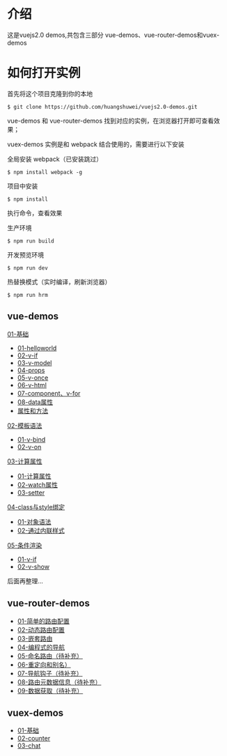 # 介绍

这是vuejs2.0 demos,共包含三部分 vue-demos、vue-router-demos和vuex-demos

# 如何打开实例

首先将这个项目克隆到你的本地

```
$ git clone https://github.com/huangshuwei/vuejs2.0-demos.git
```

vue-demos 和 vue-router-demos 找到对应的实例，在浏览器打开即可查看效果；

vuex-demos 实例是和 webpack 结合使用的，需要进行以下安装

全局安装 webpack（已安装跳过）

```
$ npm install webpack -g
```

项目中安装

```
$ npm install
```

执行命令，查看效果

生产环境

```
$ npm run build
```

开发预览环境

```
$ npm run dev
```

热替换模式（实时编译，刷新浏览器）
```
$ npm run hrm
```



## vue-demos

[01-基础](https://github.com/huangshuwei/vuejs2.0-demos/tree/master/vue-demos/01-%E5%9F%BA%E7%A1%80)

- [01-helloworld](https://github.com/huangshuwei/vuejs2.0-demos/tree/master/vue-demos/01-%E5%9F%BA%E7%A1%80/01-helloworld)
- [02-v-if](https://github.com/huangshuwei/vuejs2.0-demos/tree/master/vue-demos/01-%E5%9F%BA%E7%A1%80/02-v-if)
- [03-v-model](https://github.com/huangshuwei/vuejs2.0-demos/tree/master/vue-demos/01-%E5%9F%BA%E7%A1%80/03-v-model)
- [04-props](https://github.com/huangshuwei/vuejs2.0-demos/tree/master/vue-demos/01-%E5%9F%BA%E7%A1%80/04-props)
- [05-v-once](https://github.com/huangshuwei/vuejs2.0-demos/tree/master/vue-demos/01-%E5%9F%BA%E7%A1%80/05-v-once)
- [06-v-html](https://github.com/huangshuwei/vuejs2.0-demos/tree/master/vue-demos/01-%E5%9F%BA%E7%A1%80/06-v-html)
- [07-component、v-for](https://github.com/huangshuwei/vuejs2.0-demos/tree/master/vue-demos/01-%E5%9F%BA%E7%A1%80/07-component%E3%80%81v-for)
- [08-data属性](https://github.com/huangshuwei/vuejs2.0-demos/tree/master/vue-demos/01-%E5%9F%BA%E7%A1%80/08-data%E5%B1%9E%E6%80%A7)
- [属性和方法](https://github.com/huangshuwei/vuejs2.0-demos/tree/master/vue-demos/01-%E5%9F%BA%E7%A1%80/%E5%B1%9E%E6%80%A7%E5%92%8C%E6%96%B9%E6%B3%95)

[02-模板语法](https://github.com/huangshuwei/vuejs2.0-demos/tree/master/vue-demos/02-%E6%A8%A1%E6%9D%BF%E8%AF%AD%E6%B3%95)

- [01-v-bind](https://github.com/huangshuwei/vuejs2.0-demos/tree/master/vue-demos/02-%E6%A8%A1%E6%9D%BF%E8%AF%AD%E6%B3%95/01-v-bind)
- [02-v-on](https://github.com/huangshuwei/vuejs2.0-demos/tree/master/vue-demos/02-%E6%A8%A1%E6%9D%BF%E8%AF%AD%E6%B3%95/02-v-on)


[03-计算属性](https://github.com/huangshuwei/vuejs2.0-demos/tree/master/vue-demos/03-%E8%AE%A1%E7%AE%97%E5%B1%9E%E6%80%A7)

- [01-计算属性](https://github.com/huangshuwei/vuejs2.0-demos/tree/master/vue-demos/03-%E8%AE%A1%E7%AE%97%E5%B1%9E%E6%80%A7/01-%E8%AE%A1%E7%AE%97%E5%B1%9E%E6%80%A7)
- [02-watch属性](https://github.com/huangshuwei/vuejs2.0-demos/tree/master/vue-demos/03-%E8%AE%A1%E7%AE%97%E5%B1%9E%E6%80%A7/02-watch%E5%B1%9E%E6%80%A7)
- [03-setter](https://github.com/huangshuwei/vuejs2.0-demos/tree/master/vue-demos/03-%E8%AE%A1%E7%AE%97%E5%B1%9E%E6%80%A7/03-setter)

[04-class与style绑定](https://github.com/huangshuwei/vuejs2.0-demos/tree/master/vue-demos/04-class%E4%B8%8Estyle%E7%BB%91%E5%AE%9A)

- [01-对象语法](https://github.com/huangshuwei/vuejs2.0-demos/tree/master/vue-demos/04-class%E4%B8%8Estyle%E7%BB%91%E5%AE%9A/01-%E5%AF%B9%E8%B1%A1%E8%AF%AD%E6%B3%95)
- [02-通过内联样式](https://github.com/huangshuwei/vuejs2.0-demos/tree/master/vue-demos/04-class%E4%B8%8Estyle%E7%BB%91%E5%AE%9A/02-%E9%80%9A%E8%BF%87%E5%86%85%E8%81%94%E6%A0%B7%E5%BC%8F)

[05-条件渲染](https://github.com/huangshuwei/vuejs2.0-demos/tree/master/vue-demos/05-%E6%9D%A1%E4%BB%B6%E6%B8%B2%E6%9F%93)

- [01-v-if](https://github.com/huangshuwei/vuejs2.0-demos/tree/master/vue-demos/05-%E6%9D%A1%E4%BB%B6%E6%B8%B2%E6%9F%93/01-v-if)
- [02-v-show](https://github.com/huangshuwei/vuejs2.0-demos/tree/master/vue-demos/05-%E6%9D%A1%E4%BB%B6%E6%B8%B2%E6%9F%93/02-v-show)

后面再整理...

## vue-router-demos

- [01-简单的路由配置](https://github.com/huangshuwei/vuejs2.0-demos/tree/master/vue-router-demos/01-%E7%AE%80%E5%8D%95%E7%9A%84%E8%B7%AF%E7%94%B1%E9%85%8D%E7%BD%AE)
- [02-动态路由配置](https://github.com/huangshuwei/vuejs2.0-demos/tree/master/vue-router-demos/02-%E5%8A%A8%E6%80%81%E8%B7%AF%E7%94%B1%E9%85%8D%E7%BD%AE)
- [03-嵌套路由](https://github.com/huangshuwei/vuejs2.0-demos/tree/master/vue-router-demos/03-%E5%B5%8C%E5%A5%97%E8%B7%AF%E7%94%B1)
- [04-编程式的导航](https://github.com/huangshuwei/vuejs2.0-demos/tree/master/vue-router-demos/04-%E7%BC%96%E7%A8%8B%E5%BC%8F%E7%9A%84%E5%AF%BC%E8%88%AA)
- [05-命名路由（待补充）](https://github.com/huangshuwei/vuejs2.0-demos/tree/master/vue-router-demos/05-%E5%91%BD%E5%90%8D%E8%B7%AF%E7%94%B1%EF%BC%88%E5%BE%85%E8%A1%A5%E5%85%85%EF%BC%89)
- [06-重定向和别名）](https://github.com/huangshuwei/vuejs2.0-demos/tree/master/vue-router-demos/06-%E9%87%8D%E5%AE%9A%E5%90%91%E5%92%8C%E5%88%AB%E5%90%8D)
- [07-导航钩子（待补充）](https://github.com/huangshuwei/vuejs2.0-demos/tree/master/vue-router-demos/07-%E5%AF%BC%E8%88%AA%E9%92%A9%E5%AD%90%EF%BC%88%E5%BE%85%E8%A1%A5%E5%85%85%EF%BC%89)
- [08-路由元数据信息（待补充）](https://github.com/huangshuwei/vuejs2.0-demos/tree/master/vue-router-demos/08-%E8%B7%AF%E7%94%B1%E5%85%83%E6%95%B0%E6%8D%AE%E4%BF%A1%E6%81%AF%EF%BC%88%E5%BE%85%E8%A1%A5%E5%85%85%EF%BC%89)
- [09-数据获取（待补充）](https://github.com/huangshuwei/vuejs2.0-demos/tree/master/vue-router-demos/09-%E6%95%B0%E6%8D%AE%E8%8E%B7%E5%8F%96%EF%BC%88%E5%BE%85%E8%A1%A5%E5%85%85%EF%BC%89)


## vuex-demos

- [01-基础](https://github.com/huangshuwei/vuejs2.0-demos/tree/master/vuex-demos/01-%E5%9F%BA%E7%A1%80)
- [02-counter](https://github.com/huangshuwei/vuejs2.0-demos/tree/master/vuex-demos/02-counter)
- [03-chat](https://github.com/huangshuwei/vuejs2.0-demos/tree/master/vuex-demos/03-chat)


